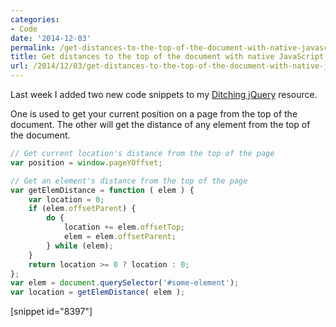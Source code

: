 ```yaml
---
categories:
- Code
date: '2014-12-03'
permalink: /get-distances-to-the-top-of-the-document-with-native-javascript/
title: Get distances to the top of the document with native JavaScript
url: /2014/12/03/get-distances-to-the-top-of-the-document-with-native-javascript
---
```


Last week I added two new code snippets to my [Ditching jQuery](/ditching-jquery) resource.

One is used to get your current position on a page from the top of the document. The other will get the distance of any element from the top of the document.

```javascript
// Get current location's distance from the top of the page
var position = window.pageYOffset;

// Get an element's distance from the top of the page
var getElemDistance = function ( elem ) {
    var location = 0;
    if (elem.offsetParent) {
        do {
            location += elem.offsetTop;
            elem = elem.offsetParent;
        } while (elem);
    }
    return location >= 0 ? location : 0;
};
var elem = document.querySelector('#some-element');
var location = getElemDistance( elem );
```

[snippet id="8397"]